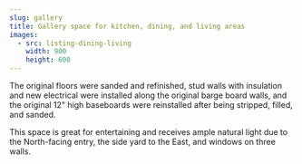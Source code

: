 ```yaml
---
slug: gallery
title: Gallery space for kitchen, dining, and living areas
images:
  - src: listing-dining-living
    width: 900
    height: 600
---
```

The original floors were sanded and refinished, stud walls with insulation and new electrical were installed along the original barge board walls, and the original 12" high baseboards were reinstalled after being stripped, filled, and sanded.

This space is great for entertaining and receives ample natural light due to the North-facing entry, the side yard to the East, and windows on three walls.